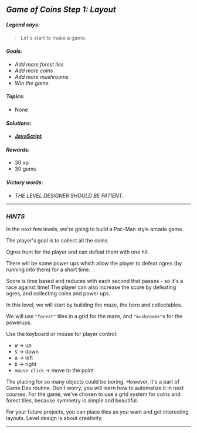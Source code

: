 ## _Game of Coins Step 1: Layout_

#### _Legend says:_
> Let's start to make a game.

#### _Goals:_
+ _Add more forest iles_
+ _Add more coins_
+ _Add more mushrooms_
+ _Win the game_

#### _Topics:_
+ None

#### _Solutions:_
+ **[JavaScript](goc1.js)**

#### _Rewards:_
+ 30 xp
+ 30 gems

#### _Victory words:_
+ _THE LEVEL DESIGNER SHOULD BE PATIENT._

___

### _HINTS_

In the next few levels, we're going to build a Pac-Man style arcade game.

The player's goal is to collect all the coins.

Ogres hunt for the player and can defeat them with one hit.

There will be some power ups which allow the player to defeat ogres (by running into them) for a short time.

Score is time based and reduces with each second that passes - so it's a race against time! The player can also increase the score by defeating ogres, and collecting coins and power ups.

In this level, we will start by building the maze, the hero and collectables.

We will use `"forest"` tiles in a grid for the maze, and `"mushrooms"`s for the powerups.

Use the keyboard or mouse for player control:
+ `W` -> up
+ `S` -> down
+ `A` -> left
+ `D` -> right
+ `mouse click` -> move to the point

The placing for so many objects could be boring. However, it's a part of Game Dev routine. Don't worry, you will learn how to automatize it in next courses. For the game, we've chosen to use a grid system for coins and forest tiles, because symmetry is simple and beautiful.

For your future projects, you can place tiles as you want and get interesting layouts. Level design is about creativity.

___

